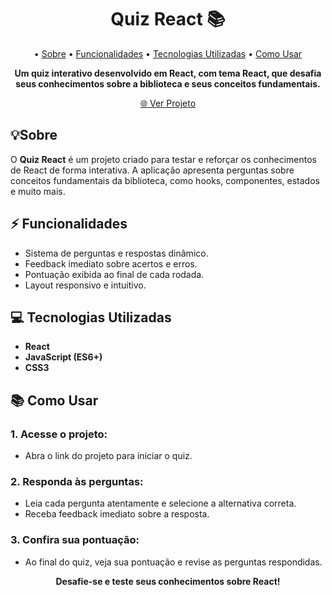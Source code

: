 <h1 align="center" style="font-weight: bold;">Quiz React 📚</h1>

<p align="center">
 • <a href="#sobre">Sobre</a> 
 • <a href="#funcionalidades">Funcionalidades</a>  
 • <a href="#tecnologias-utilizadas">Tecnologias Utilizadas</a>
 • <a href="#como-usar">Como Usar</a>  
</p>

<p align="center">
    <b>Um quiz interativo desenvolvido em React, com tema React, que desafia seus conhecimentos sobre a biblioteca e seus conceitos fundamentais.</b>
</p>

<p align="center">
     <a href="PROJECT__URL">🌐 Ver Projeto </a>
</p>

<h2 id="sobre">💡Sobre</h2>

O **Quiz React** é um projeto criado para testar e reforçar os conhecimentos de React de forma interativa. A aplicação apresenta perguntas sobre conceitos fundamentais da biblioteca, como hooks, componentes, estados e muito mais. 

<h2 id="funcionalidades">⚡ Funcionalidades</h2>

- Sistema de perguntas e respostas dinâmico.
- Feedback imediato sobre acertos e erros.
- Pontuação exibida ao final de cada rodada.
- Layout responsivo e intuitivo.

<h2 id="tecnologias-utilizadas">💻 Tecnologias Utilizadas</h2>

- **React**
- **JavaScript (ES6+)**
- **CSS3**

<h2 id="como-usar">📚 Como Usar</h2>

<h3>1. Acesse o projeto:</h3>

- Abra o link do projeto para iniciar o quiz.

<h3>2. Responda às perguntas:</h3>

- Leia cada pergunta atentamente e selecione a alternativa correta.
- Receba feedback imediato sobre a resposta.

<h3>3. Confira sua pontuação:</h3>

- Ao final do quiz, veja sua pontuação e revise as perguntas respondidas.

<p align="center">
  <b>Desafie-se e teste seus conhecimentos sobre React!</b>
</p>
